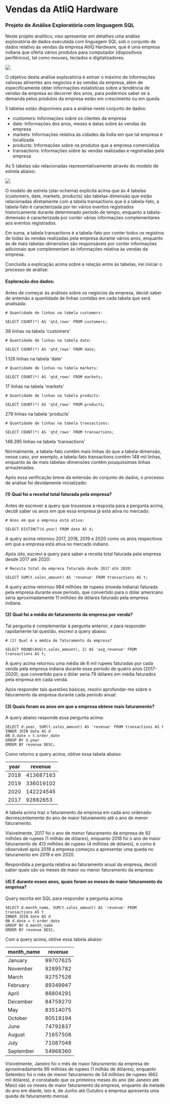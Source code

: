 # Vendas da AtliQ Hardware 
### Projeto de Análise Exploratória com linguagem SQL

Neste projeto analítico, viso apresentar em detalhes uma análise exploratória de dados executada com linguagem SQL sob o conjunto de dados relativo às vendas da empresa AtliQ Hardware, que é uma empresa indiana que oferta vários produtos para computador (dispositivos periféricos), tal como mouses, teclados e digitalizadores.

![](./images/images.jpg)

O objetivo desta análise exploratória é extrair o máximo de informações valiosas atinentes aos negócios e às vendas da empresa, além de especificamente obter informações estatísticas sobre a tendência de vendas da empresa ao decorrer dos anos, para podermos saber se à demanda pelos produtos da empresa estão em crescimento ou em queda.

5 tabelas estão disponíveis para a análise neste conjunto de dados:

* customers: Informações sobre os clientes da empresa
* date: Informações dos anos, meses e datas sobre às vendas da empresa
* markets: Informações relativa às cidades da Índia em que tal empresa é localizada
* products: Informações sobre os produtos que a empresa comercializa
* transactions: Informações sobre às vendas realizadas e registradas pela empresa

As 5 tabelas são relacionadas representativamente através do modelo de estrela abaixo:

![](./images/modelo_tabelas.png)

O modelo de estrela (star-schema) explicita acima que às 4 tabelas (customers, date, markets, products) são tabelas-dimensão que estão relacionadas diretamente com a tabela transactions que é a tabela-fato, a tabela-fato é caracterizada por ter vários eventos registrados historicamente durante determinado período de tempo, enquanto a tabela-dimensão é caracterizada por conter várias informações complementares aos eventos registrados.

Em suma, a tabela transactions é a tabela-fato por conter todos os registros de todas às vendas realizadas pela empresa durante vários anos, enquanto às de mais tabelas-dimensões são responsáveis por conter informações adicionais que complementam às informações relativa às vendas da empresa.

Concluída a explicação acima sobre a relação entre às tabelas, irei iniciar o processo de análise:

#### Exploração dos dados:

Antes de começar às análises sobre os negócios da empresa, decidi saber de antemão a quantidade de linhas contidas em cada tabela que será analisada:

```
# Quantidade de linhas na tabela customers:

SELECT COUNT(*) AS 'qtd_rows' FROM customers;
```
38 linhas na tabela 'customers'

```
# Quantidade de linhas na tabela date:

SELECT COUNT(*) AS 'qtd_rows' FROM date;
```
1.126 linhas na tabela 'date'

```
# Quantidade de linhas na tabela markets:

SELECT COUNT(*) AS 'qtd_rows' FROM markets;
```
17 linhas na tabela 'markets'

```
# Quantidade de linhas na tabela products:

SELECT COUNT(*) AS 'qtd_rows' FROM products;
```
279 linhas na tabela 'products'

```
# Quantidade de linhas na tabela transactions:

SELECT COUNT(*) AS 'qtd_rows' FROM transactions;
```
148.395 linhas na tabela 'transactions'

Normalmente, a tabela-fato contêm mais linhas do que a tabela-dimensão, nesse caso, por exemplo, a tabela-fato transactions contêm 148 mil linhas, enquanto às de mais tabelas-dimensões contêm pouquíssimas linhas armazenadas.

Após essa verificação breve da extensão do conjunto de dados, o processo de análise foi devidamente inicializado:

#### (1) Qual foi a receital total faturada pela empresa?

Antes de escrever a query que trouxesse a resposta para a pergunta acima, decidi saber os anos em que essa empresa já está ativa no mercado:

```
# Anos em que a empresa está ativa:

SELECT DISTINCT(d.year) FROM date AS d;
```

A query acima retornou 2017, 2018, 2019 e 2020 como os anos respectivos em que a empresa está ativa no mercado indiano.

Após isto, escrevi a query para saber a receita total faturada pela empresa desde 2017 até 2020:

```
# Receita total da empresa faturada desde 2017 até 2020:

SELECT SUM(t.sales_amount) AS 'revenue' FROM transactions AS t;
```

A query acima retornou 984 milhões de rupees (moeda indiana) faturada pela empresa durante esse período, que convertido para o dólar americano seria aproximadamente 11 milhões de dólares faturado pela empresa indiana.

#### (2) Qual foi a média de faturamento da empresa por venda?

Tal pergunta é complementar à pergunta anterior, e para responder rapidamente tal questão, escrevi a query abaixo:

```
# (2) Qual é a média de faturamento da empresa?

SELECT ROUND(AVG(t.sales_amount), 2) AS 'avg_revenue' FROM transactions AS t;
```
A query acima retornou uma média de 6 mil rupees faturadas por cada venda pela empresa indiana durante esse período de quatro anos (2017-2020), que convertido para o dólar seria 79 dólares em média faturados pela empresa em cada venda.

Após responder tais questões básicas, resolvi aprofundar-me sobre o faturamento da empresa durante cada período anual:

#### (3) Quais foram os anos em que a empresa obteve mais faturamento?

A query abaixo responde essa pergunta acima:

```
SELECT d.year, SUM(t.sales_amount) AS 'revenue' FROM transactions AS t
INNER JOIN date AS d 
ON d.date = t.order_date
GROUP BY d.year
ORDER BY revenue DESC;
```

Como retorno a query acima, obtive essa tabela abaixo:

| year | revenue   |
|------|-----------|
| 2018 | 413687163 |
| 2019 | 336019102 |
| 2020 | 142224545 |
| 2017 | 92882653  |

A tabela acima traz o faturamento da empresa em cada ano ordenado decrescentemente do ano de maior faturamento até o ano de menor faturamento.

Visivelmente, 2017 foi o ano de menor faturamento da empresa de 92 milhões de rupees (1 milhão de dólares), enquanto 2018 foi o ano de maior faturamento de 413 milhões de rupees (4 milhões de dólares), e como é observável após 2018 a empresa começou a apresentar uma queda no faturamento em 2019 e em 2020.

Respondida a pergunta relativa ao faturamento anual da empresa, decidi saber quais são os meses de maior ou menor faturamento da empresa:

#### (4) E durante esses anos, quais foram os meses de maior faturamento da empresa?

Query escrita em SQL para responder a pergunta acima:

```
SELECT d.month_name, SUM(t.sales_amount) AS 'revenue' FROM transactions AS t
INNER JOIN date AS d
ON d.date = t.order_date
GROUP BY d.month_name
ORDER BY revenue DESC;
```

Com a query acima, obtive essa tabela abaixo:

| month_name| revenue  |
|-----------|----------|
| January   | 99707625 |
| November  | 92895782 |
| March     | 92757526 |
| February  | 89349947 |
| April     | 88804291 |
| December  | 84759270 |
| May       | 83514075 |
| October   | 80519194 |
| June      | 74792837 |
| August    | 71657508 |
| July      | 71087048 |
| September | 54968360 |


Visivelmente, Janeiro foi o mês de maior faturamento da empresa de aproximadamente 99 milhões de rupees (1 milhão de dólares), enquanto Setembro foi o mês de menor faturamento de 54 milhões de rupees (662 mil dólares), é constatado que os primeiros meses do ano (de Janeiro até Maio) são os meses de maior faturamento da empresa, enquanto da metade do ano em diante, isto é, de Junho até Outubro a empresa apresenta uma queda de faturamento mensal.








